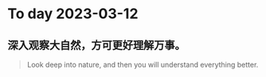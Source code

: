 
# To day 2023-03-12


## 深入观察大自然，方可更好理解万事。
> Look deep into nature, and then you will understand everything better.

    
